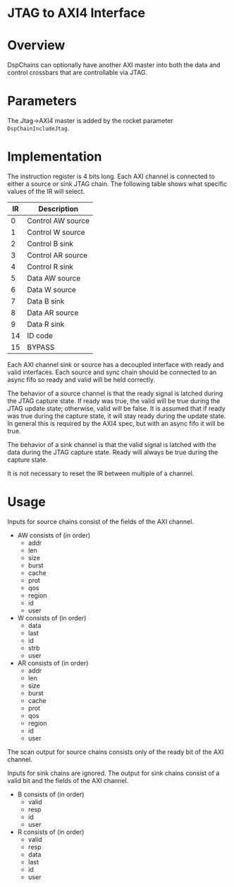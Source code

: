 JTAG to AXI4 Interface
======================

# Overview

DspChains can optionally have another AXI master into both the data and control crossbars that are controllable via JTAG.

# Parameters

The Jtag->AXI4 master is added by the rocket parameter `DspChainIncludeJtag`.

# Implementation

The instruction register is 4 bits long.
Each AXI channel is connected to either a source or sink JTAG chain.
The following table shows what specific values of the IR will select.

| IR   | Description       |
| ---- | ----------------- |
| 0    | Control AW source |
| 1    | Control W source  |
| 2    | Control B sink    |
| 3    | Control AR source |
| 4    | Control R sink    |
| 5    | Data AW source    |
| 6    | Data W source     |
| 7    | Data B sink       |
| 8    | Data AR source    |
| 9    | Data R sink       |
| 14   | ID code           |
| 15   | BYPASS            |

Each AXI channel sink or source has a decoupled interface with ready and valid interfaces.
Each source and sync chain should be connected to an async fifo so ready and valid will be held correctly.

The behavior of a source channel is that the ready signal is latched during the JTAG capture state.
If ready was true, the valid will be true during the JTAG update state; otherwise, valid will be false.
It is assumed that if ready was true during the capture state, it will stay ready during the update state.
In general this is required by the AXI4 spec, but with an async fifo it will be true.

The behavior of a sink channel is that the valid signal is latched with the data during the JTAG capture state.
Ready will always be true during the capture state.

It is not necessary to reset the IR between multiple of a channel.

# Usage

Inputs for source chains consist of the fields of the AXI channel.

* AW consists of (in order)
    * addr
    * len
    * size
    * burst
    * cache
    * prot
    * qos
    * region
    * id
    * user
* W consists of (in order)
    * data
    * last
    * id
    * strb
    * user
* AR consists of (in order)
    * addr
    * len
    * size
    * burst
    * cache
    * prot
    * qos
    * region
    * id
    * user

The scan output for source chains consists only of the ready bit of the AXI channel.

Inputs for sink chains are ignored.
The output for sink chains consist of a valid bit and the fields of the AXI channel.

* B consists of (in order)
    * valid
    * resp
    * id
    * user
* R consists of (in order)
    * valid
    * resp
    * data
    * last
    * id
    * user
